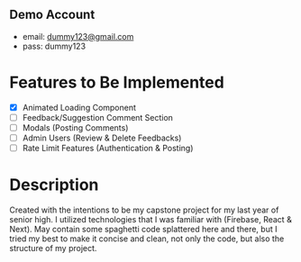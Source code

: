 Demo Account
-------------

* email: dummy123@gmail.com
* pass: dummy123

# Features to Be Implemented
- [x] Animated Loading Component
- [ ] Feedback/Suggestion Comment Section
- [ ] Modals (Posting Comments)
- [ ] Admin Users (Review & Delete Feedbacks)
- [ ] Rate Limit Features (Authentication & Posting)

# Description
Created with the intentions to be my capstone project for my last year of senior high. I utilized technologies that I was familiar with (Firebase, React & Next). May contain some spaghetti code splattered here and there, but I tried my best to make it concise and clean, not only the code, but also the structure of my project.
